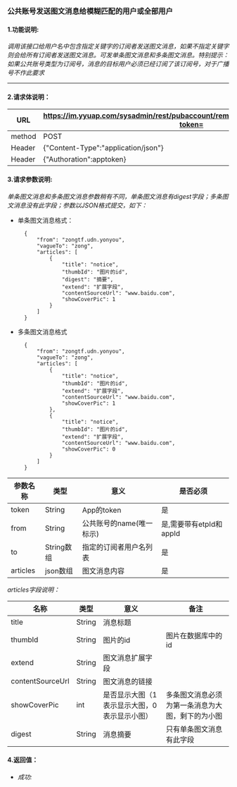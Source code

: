 ### 公共账号发送图文消息给模糊匹配的用户或全部用户

#### 1.功能说明:
*调用该接口给用户名中包含指定关键字的订阅者发送图文消息，如果不指定关键字则会给所有订阅者发送图文消息。可发单条图文消息和多条图文消息。特别提示：如果公共账号类型为订阅号，消息的目标用户必须已经订阅了该订阅号，对于广播号不作此要求*
***

#### 2.请求体说明：


|URL|https://im.yyuap.com/sysadmin/rest/pubaccount/remote/sendmixedmessage/vague?token=|
|----|----|
|method|POST|
|Header|{"Content-Type":"application/json"}|
|Header|{"Authoration":apptoken}|

#### 3.请求参数说明:

*单条图文消息和多条图文消息参数稍有不同，单条图文消息有digest字段；多条图文消息没有此字段；参数以JSON格式提交，如下：*

- 单条图文消息格式：

		{
			"from": "zongtf.udn.yonyou",
			"vagueTo": "zong",
			"articles": [
				{
					"title": "notice",
					"thumbId": "图片的id",
					"digest": "摘要",
					"extend": "扩展字段",
					"contentSourceUrl": "www.baidu.com",
					"showCoverPic": 1
				}
			]
		}	


- 多条图文消息格式


		{
			"from": "zongtf.udn.yonyou",
			"vagueTo": "zong",
			"articles": [
				{
					"title": "notice",
					"thumbId": "图片的id",
					"extend": "扩展字段",
					"contentSourceUrl": "www.baidu.com",
					"showCoverPic": 1
				},
				{
					"title": "notice",
					"thumbId": "图片的id",
					"extend": "扩展字段",
					"contentSourceUrl": "www.baidu.com",
					"showCoverPic": 0
				}
			]
		}


|参数名称|类型|意义|是否必须|
|----|----|----|----|
|token|String|App的token|是|
|from|String|公共账号的name(唯一标示)|是,需要带有etpId和appId|
|to|String数组|指定的订阅者用户名列表|是|
|articles|json数组|图文消息内容|是|

*articles字段说明：*

|名称|类型|意义|备注|
|----|----|----|----|
|title|String|消息标题||
|thumbId|String|图片的id|图片在数据库中的id|
|extend|String|图文消息扩展字段||
|contentSourceUrl|String|图文消息的链接||
|showCoverPic|int|是否显示大图（1表示显示大图，0表示显示小图）|多条图文消息必须为第一条消息为大图，剩下的为小图|
|digest|String|消息摘要|只有单条图文消息有此字段|

#### 4.返回值：

- *成功:*

	
